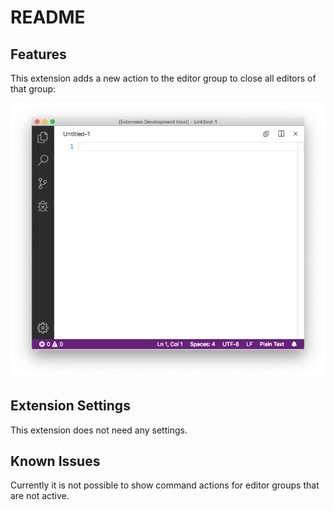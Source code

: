 # README

## Features

This extension adds a new action to the editor group to close all editors of that group:

![screenshot](https://github.com/bpasero/vscode-close-all/raw/master/media/closeall.png)

## Extension Settings

This extension does not need any settings.

## Known Issues

Currently it is not possible to show command actions for editor groups that are not active.
